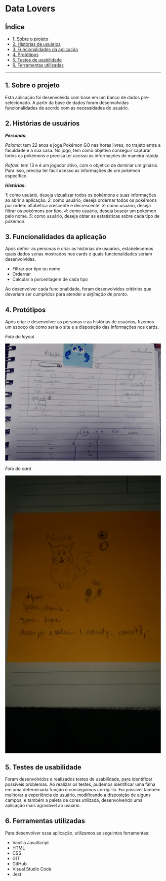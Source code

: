 # Data Lovers

## Índice

* [1. Sobre o projeto](#1-sobre-o-projeto)
* [2. Histórias de usuários](#2-historias-de-usuarios)
* [3. Funcionalidades da aplicação](#3-funcionalidades-da-aplicação)
* [4. Protótipos](#4-prototipos)
* [5. Testes de usabilidade](#5-testes-de-usabilidade)
* [6. Ferramentas utilizadas](#6-ferramentas-utilizadas)


***

## 1. Sobre o projeto
Esta aplicação foi desenvolvida com base em um banco de dados pré-selecionado.
A partir da base de dados foram desenvolvidas funcionalidades de acordo com as necessidades do usuário.

## 2. Histórias de usuários
**_Personas:_**

_Paloma_: tem 22 anos e joga Pokémon GO nas horas livres, no trajeto entre a faculdade e a sua casa. No jogo, tem como objetivo conseguir capturar todos os pokémons e precisa ter acesso as informações de maneira rápida.

_Rafael_: tem 13 e é um jogador ativo, com o objetico de dominar um ginásio. Para isso, precisa ter fácil acesso as informações de um pokémon específico.

**_Histórias:_**

_1_: como usuário, deseja vizualizar todos os pokémons e suas informações ao abrir a aplicação.
_2_: como usuário, deseja ordernar todos os pokémons por ordem alfabética crescente e decrescente.
_3_: como usuário, deseja filtrar os pokémons por tipo.
_4_: como usuário, deseja buscar um pokémon pelo nome.
_5_: como usuário, deseja obter as estatísticas sobre cada tipo de pokémon.

## 3. Funcionalidades da aplicação
Após definir as personas e criar as histórias de usuários, estabelecemos quais dados serias mostrados nos cards e quais funcionalidades seriam desenvolvidas.

* Filtrar por tipo ou nome
* Ordernar 
* Calcular a porcentagem de cada tipo 

Ao desenvolver cada funcionalidade, foram desenvolvidos critérios que deveriam ser cumpridos para atender a _definição de pronto_.

## 4. Protótipos
Após criar e desenvolver as personas e as histórias de usuários, fizemos um esboço de como seria o site e a disposição das informações nos cards.

_Foto do layout_ 

![layout](src/playout.jpg)

_Foto do card_

![card](src/pcard.jpg)

## 5. Testes de usabilidade
Foram desenvolvidos e realizados testes de usabilidade, para identificar possíveis problemas. Ao realizar os testes, pudemos identificar uma falha em uma determinada função e conseguimos corrigi-lo. 
Foi possível também melhorar a experiência do usuário, modificando a disposição de alguns campos, e também a paleta de cores utilizada, desenvolvendo uma aplicação mais agradável ao usuário.

## 6. Ferramentas utilizadas

Para desenvolver essa aplicação, utilizamos as seguintes ferramentas:

* Vanilla JavaScript
* HTML
* CSS
* GIT
* GitHub
* Visual Studio Code
* Jest